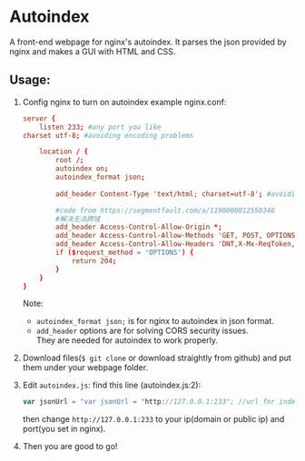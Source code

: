# Autoindex
A front-end webpage for nginx's autoindex.
It parses the json provided by nginx and makes a GUI with HTML and CSS.

## Usage:
1. Config nginx to turn on autoindex
    example nginx.conf:
    
    ```conf
	server {
		listen 233; #any port you like
	charset utf-8; #avoiding encoding problems
	
		location / {
			root /;
			autoindex on;
			autoindex_format json;
			
			add_header Content-Type 'text/html; charset=utf-8'; #avoiding encoding problems
	
			#code from https://segmentfault.com/a/1190000012550346
			#解决无法跨域
			add_header Access-Control-Allow-Origin *;
			add_header Access-Control-Allow-Methods 'GET, POST, OPTIONS';
			add_header Access-Control-Allow-Headers 'DNT,X-Mx-ReqToken,Keep-Alive,User-Agent,X-Requested-With,If-Modified-Since,Cache-Control,Content-Type,Authorization';
			if ($request_method = 'OPTIONS') {
				return 204;
			}
		}
    }
    ```
	Note: 
	* `autoindex_format json;` is for nginx to autoindex in json format.
	* `add_header` options are for solving CORS security issues.  
	They are needed for autoindex to work properly.
2. Download files(`$ git clone` or download straightly from github) and put them under your webpage folder.
3. Edit `autoindex.js`: find this line (autoindex.js:2):

    ```javascript
    var jsonUrl = "var jsonUrl = "http://127.0.0.1:233"; //url for index json";
    ```
    then change `http://127.0.0.1:233` to your ip(domain or public ip) and port(you set in nginx).
4. Then you are good to go!
